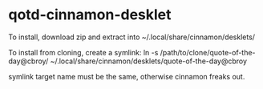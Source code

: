 # qotd-cinnamon-desklet

To install, download zip and extract into ~/.local/share/cinnamon/desklets/

To install from cloning, create a symlink:
   ln -s /path/to/clone/quote-of-the-day@cbroy/ ~/.local/share/cinnamon/desklets/quote-of-the-day@cbroy

symlink target name must be the same, otherwise cinnamon freaks out.
